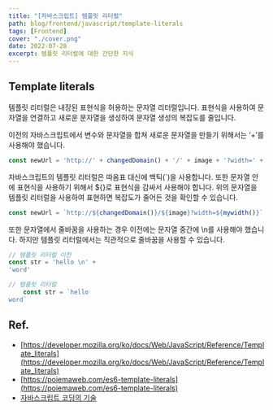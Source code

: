 ```yaml
---
title: "[자바스크립트] 템플릿 리터럴"
path: blog/frontend/javascript/template-literals
tags: [Frontend]
cover: "./cover.png"
date: 2022-07-28
excerpt: 템플릿 리터럴에 대한 간단한 지식
---
```


## **Template literals**

템플릿 리터럴은 내장된 표현식을 허용하는 문자열 리터럴입니다. 표현식을 사용하여 문자열을 연결하고 새로운 문자열을 생성하여 문자열 생성의 복잡도를 줄입니다. 

이전의 자바스크립트에서 변수와 문자열을 합쳐 새로운 문자열을 만들기 위해서는 ‘+’를 사용해야 했습니다. 

```jsx
const newUrl = 'http://' + changedDomain() + '/' + image + '?width=' + mywidth();
```

자바스크립트의 템플릿 리터럴은 따옴표 대신에 백틱(`)을 사용합니다. 또한 문자열 안에 표현식을 사용하기 위해서 ${}로 표현식을 감싸서 사용해야 합니다. 위의 문자열을 템플릿 리터럴을 사용하여 표현하면 복잡도가 줄어든 것을 확인할 수 있습니다.

```jsx
const newUrl = `http://${changedDomain()}/${image}?width=${mywidth()}`
```

또한 문자열에서 줄바꿈을 사용하는 경우 이전에는 문자열 중간에 \n를 사용해야 했습니다. 하지만 템플릿 리터럴에서는 직관적으로 줄바꿈을 사용할 수 있습니다.

```jsx
// 템플릿 리터럴 이전 
const str = 'hello \n' +
'word'

// 템플릿 리터럴 
	const str = `hello
word`
```

## Ref.

- [https://developer.mozilla.org/ko/docs/Web/JavaScript/Reference/Template_literals](https://developer.mozilla.org/ko/docs/Web/JavaScript/Reference/Template_literals)
- [https://poiemaweb.com/es6-template-literals](https://poiemaweb.com/es6-template-literals)
- [자바스크립트 코딩의 기술](http://www.yes24.com/Product/Goods/85019231)